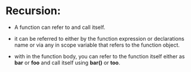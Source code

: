 # Recursion:
- A function can refer to and call itself.
- it can be referred to either by the function expression or declarations name or via any in scope variable that refers to the function object.

- with in the function body, you can refer to the function itself either as **bar** or **foo** and call itself using **bar()** or **too**.
